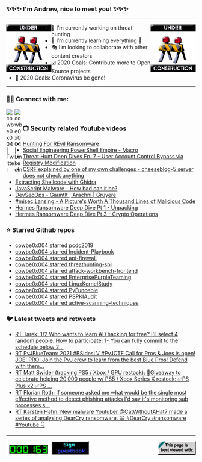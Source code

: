 ### ✨✨✨ I'm Andrew, nice to meet you! ✨✨✨

---
<img align="left" width="120px" src="https://raw.githubusercontent.com/cowbe0x004/cowbe0x004/master/images/image004.gif" />
<img align="right" width="120px" src="https://raw.githubusercontent.com/cowbe0x004/cowbe0x004/master/images/image004.gif" />

- 📖 I’m currently working on threat hunting
- 📘 I’m currently learning everything 🤣
- 🎭 I’m looking to collaborate with other content creators
- ☑️ 2020 Goals: Contribute more to Open Source projects
- 🦠 2020 Goals: Coronavirus be gone!

---

### 🤝🏽 Connect with me:
[<img align="left" alt="cowbe0x004 | Twitter" width="22px" src="https://cdn.jsdelivr.net/npm/simple-icons@v3/icons/twitter.svg" />][twitter]
[<img align="left" alt="cowbe0x004 | LinkedIn" width="22px" src="https://cdn.jsdelivr.net/npm/simple-icons@v3/icons/linkedin.svg" />][linkedin]

<!--
[<img align="left" alt="cowbe0x004.com" width="22px" src="https://raw.githubusercontent.com/iconic/open-iconic/master/svg/globe.svg" />][website]
[<img align="left" alt="cowbe0x004 | YouTube" width="22px" src="https://cdn.jsdelivr.net/npm/simple-icons@v3/icons/youtube.svg" />][youtube]
[<img align="left" alt="cowbe0x004 | Instagram" width="22px" src="https://cdn.jsdelivr.net/npm/simple-icons@v3/icons/instagram.svg" />][instagram]
-->

<br />

### 📺 Security related Youtube videos
<!-- YOUTUBE:START -->
- [Hunting For REvil Ransomware](https://www.youtube.com/watch?v=FtSOxxPzp80)
- [Social Engineering PowerShell Empire - Macro](https://www.youtube.com/watch?v=G2_EhqekIAE)
- [Threat Hunt Deep Dives Ep. 7 - User Account Control Bypass via Registry Modification](https://www.youtube.com/watch?v=U45hJN2dPgo)
- [CSRF explained by one of my own challenges - cheeseblog-5 server does not check anything](https://www.youtube.com/watch?v=j0CowTdnxmY)
- [Extracting Shellcode with Ghidra](https://www.youtube.com/watch?v=Vvd_CP8OAUE)
- [JavaScript Malware - How bad can it be?](https://www.youtube.com/watch?v=g8_t1WfObok)
- [DevSecOps - Gauntlt | Arachni | Gruyere](https://www.youtube.com/watch?v=T3E-D2J5Vcg)
- [#misec Lansing - A Picture's Worth A Thousand Lines of Malicious Code](https://www.youtube.com/watch?v=g6u3FapCWI4)
- [Hermes Ransomware Deep Dive Pt 1 - Unpacking](https://www.youtube.com/watch?v=kkQAJFyoCVU)
- [Hermes Ransomware Deep Dive Pt 3 - Crypto Operations](https://www.youtube.com/watch?v=96CHdaWRmps)
<!-- YOUTUBE:END -->

### ⭐ Starred Github repos
<!-- GITHUB_STAR:START -->
- [cowbe0x004 starred pcdc2019](https://github.com/JohnHammond/pcdc2019)
- [cowbe0x004 starred Incident-Playbook](https://github.com/austinsonger/Incident-Playbook)
- [cowbe0x004 starred api-firewall](https://github.com/wallarm/api-firewall)
- [cowbe0x004 starred threathunting-spl](https://github.com/inodee/threathunting-spl)
- [cowbe0x004 starred attack-workbench-frontend](https://github.com/center-for-threat-informed-defense/attack-workbench-frontend)
- [cowbe0x004 starred EnterprisePurpleTeaming](https://github.com/ch33r10/EnterprisePurpleTeaming)
- [cowbe0x004 starred LinuxKernelStudy](https://github.com/MaherAzzouzi/LinuxKernelStudy)
- [cowbe0x004 starred PyFunceble](https://github.com/funilrys/PyFunceble)
- [cowbe0x004 starred PSPKIAudit](https://github.com/GhostPack/PSPKIAudit)
- [cowbe0x004 starred active-scanning-techniques](https://github.com/adulau/active-scanning-techniques)
<!-- GITHUB_STAR:END -->

### 🐦 Latest tweets and retweets
<!-- TWEETS:START -->
- [RT Tarek: 1/2 Who wants to learn AD hacking for free? I'll select 4 random people. How to participate: 1- You can fully commit to the schedule below 2...](https://twitter.com/CyberHummus/status/1399612872267870213)
- [RT PvJBlueTeam: 2021 #BSidesLV #PvJCTF Call for Pros & Joes is open!  JOE:  PRO:  Join the PvJ crew to learn from the best Blue Pros! Defend with them...](https://twitter.com/PvJBlueTeam/status/1396285664459726851)
- [RT Matt Swider (tracking PS5 / Xbox / GPU restock): 🎁Giveaway to celebrate helping 20,000 people w/ PS5 / Xbox Series X restock: ✅PS Plus x2 ✅PS ...](https://twitter.com/mattswider/status/1393049032948387840)
- [RT Florian Roth: If someone asked me what would be the single most effective method to detect phishing attacks I'd say it's monitoring sub processes s...](https://twitter.com/cyb3rops/status/1389580487669297164)
- [RT Karsten Hahn: New malware Youtuber @CatWithoutAHat7 made a series of analysing DearCry ransomware. 😃 #DearCry #ransomware #Youtube 👇](https://twitter.com/struppigel/status/1371515185609969667)
<!-- TWEETS:END -->

---

[<img align="left" width="120px" src="https://raw.githubusercontent.com/cowbe0x004/cowbe0x004/master/images/visitors.gif" />][visitor]
[<img align="left" alt="Sign My Guestbook" width="100px" src="https://raw.githubusercontent.com/cowbe0x004/cowbe0x004/master/images/sign_guest_book.gif" />][guestbook]
[<img align="right" width="100px" src="https://raw.githubusercontent.com/cowbe0x004/cowbe0x004/master/images/netscape.gif" />][netscape]


[website]: https://cowbe0x004.com
[twitter]: https://twitter.com/cowbe0x004
[youtube]: https://youtube.com/
[instagram]: https://instagram.com/
[linkedin]: https://www.linkedin.com/in/anhuang/
[guestbook]: https://github.com/cowbe0x004/cowbe0x004/issues
[netscape]: https://github.com/cowbe0x004/cowbe0x004
[visitor]: https://github.com/cowbe0x004/cowbe0x004
